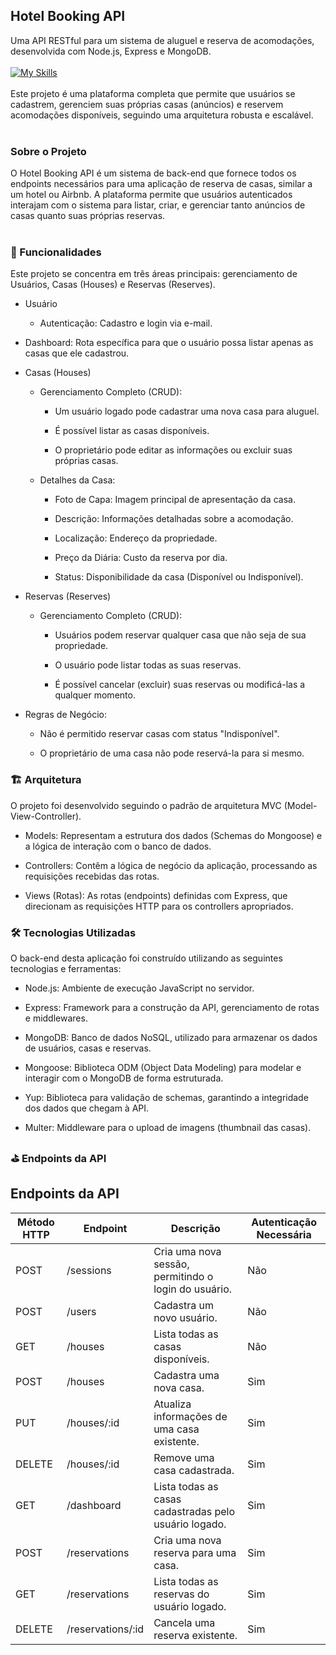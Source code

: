 ## Hotel Booking API
Uma API RESTful para um sistema de aluguel e reserva de acomodações, desenvolvida com Node.js, Express e MongoDB. <br> <br>
[![My Skills](https://skillicons.dev/icons?i=js,nodejs,express,mongodb)](https://skillicons.dev) <br> <br>
Este projeto é uma plataforma completa que permite que usuários se cadastrem, gerenciem suas próprias casas (anúncios) e reservem acomodações disponíveis, seguindo uma arquitetura robusta e escalável. <br><br>

### Sobre o Projeto
O Hotel Booking API é um sistema de back-end que fornece todos os endpoints necessários para uma aplicação de reserva de casas, similar a um hotel ou Airbnb. A plataforma permite que usuários autenticados interajam com o sistema para listar, criar, e gerenciar tanto anúncios de casas quanto suas próprias reservas. <br><br>

### 🚀 Funcionalidades
Este projeto se concentra em três áreas principais: gerenciamento de Usuários, Casas (Houses) e Reservas (Reserves).

- Usuário <br>
   - Autenticação: Cadastro e login via e-mail.

- Dashboard: Rota específica para que o usuário possa listar apenas as casas que ele cadastrou. <br>

- Casas (Houses) <br>
  - Gerenciamento Completo (CRUD):

     - Um usuário logado pode cadastrar uma nova casa para aluguel.

     - É possível listar as casas disponíveis.

     - O proprietário pode editar as informações ou excluir suas próprias casas.

  - Detalhes da Casa:

    - Foto de Capa: Imagem principal de apresentação da casa.
      
    -  Descrição: Informações detalhadas sobre a acomodação.
      
    -  Localização: Endereço da propriedade.
      
    -  Preço da Diária: Custo da reserva por dia.
      
    -  Status: Disponibilidade da casa (Disponível ou Indisponível).

- Reservas (Reserves) <br>
   - Gerenciamento Completo (CRUD):

      - Usuários podem reservar qualquer casa que não seja de sua propriedade.
      
      -  O usuário pode listar todas as suas reservas.
      
      -  É possível cancelar (excluir) suas reservas ou modificá-las a qualquer momento.

- Regras de Negócio:

    - Não é permitido reservar casas com status "Indisponível".
    
    - O proprietário de uma casa não pode reservá-la para si mesmo.

### 🏗️ Arquitetura <br>
   O projeto foi desenvolvido seguindo o padrão de arquitetura MVC (Model-View-Controller).
  
  - Models: Representam a estrutura dos dados (Schemas do Mongoose) e a lógica de interação com o banco de dados.
  
  - Controllers: Contêm a lógica de negócio da aplicação, processando as requisições recebidas das rotas.
  
  - Views (Rotas): As rotas (endpoints) definidas com Express, que direcionam as requisições HTTP para os controllers apropriados.

### 🛠️ Tecnologias Utilizadas
O back-end desta aplicação foi construído utilizando as seguintes tecnologias e ferramentas:

 - Node.js: Ambiente de execução JavaScript no servidor.
  
 - Express: Framework para a construção da API, gerenciamento de rotas e middlewares.
  
 - MongoDB: Banco de dados NoSQL, utilizado para armazenar os dados de usuários, casas e reservas.
  
 - Mongoose: Biblioteca ODM (Object Data Modeling) para modelar e interagir com o MongoDB de forma estruturada.
  
 - Yup: Biblioteca para validação de schemas, garantindo a integridade dos dados que chegam à API.
  
 - Multer: Middleware para o upload de imagens (thumbnail das casas).
  
  

### ⛳ Endpoints da API
## Endpoints da API

| Método HTTP | Endpoint      | Descrição                                               | Autenticação Necessária |
|-------------|---------------|---------------------------------------------------------|--------------------------|
| POST        | /sessions     | Cria uma nova sessão, permitindo o login do usuário.    | Não                      |
| POST        | /users        | Cadastra um novo usuário.                               | Não                      |
| GET         | /houses       | Lista todas as casas disponíveis.                       | Não                      |
| POST        | /houses       | Cadastra uma nova casa.                                 | Sim                      |
| PUT         | /houses/:id   | Atualiza informações de uma casa existente.             | Sim                      |
| DELETE      | /houses/:id   | Remove uma casa cadastrada.                             | Sim                      |
| GET         | /dashboard    | Lista todas as casas cadastradas pelo usuário logado.   | Sim                      |
| POST        | /reservations | Cria uma nova reserva para uma casa.                    | Sim                      |
| GET         | /reservations | Lista todas as reservas do usuário logado.              | Sim                      |
| DELETE      | /reservations/:id | Cancela uma reserva existente.                      | Sim                      |




